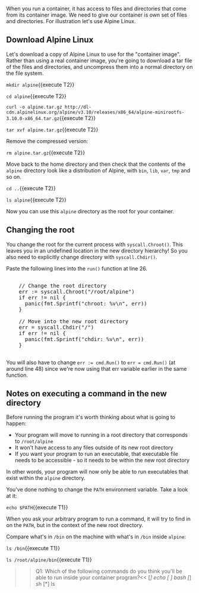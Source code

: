 When you run a container, it has access to files and directories that come from its container image. We need to give our container is own set of files and directories. For illustration let's use Alpine Linux.

## Download Alpine Linux

Let's download a copy of Alpine Linux to use for the "container image". Rather than using a real container image, you're going to download a tar file of the files and directories, and uncompress them into a normal directory on the file system. 

`mkdir alpine`{{execute T2}}

`cd alpine`{{execute T2}}

`curl -o alpine.tar.gz http://dl-cdn.alpinelinux.org/alpine/v3.10/releases/x86_64/alpine-minirootfs-3.10.0-x86_64.tar.gz`{{execute T2}}

`tar xvf alpine.tar.gz`{{execute T2}}

Remove the compressed version:

`rm alpine.tar.gz`{{execute T2}}

Move back to the home directory and then check that the contents of the `alpine` directory look like a distribution of Alpine, with `bin`, `lib`, `var`, `tmp` and so on.

`cd ..`{{execute T2}}

`ls alpine`{{execute T2}}

Now you can use this `alpine` directory as the root for your container. 

## Changing the root

You change the root for the current process with `syscall.Chroot()`. This leaves you in an undefined location in the new directory hierarchy! So you also need to explicitly change directory with `syscall.Chdir()`.

Paste the following lines into the `run()` function at line 26.

<pre class="file" data-target="clipboard">

    // Change the root directory
    err := syscall.Chroot("/root/alpine")
    if err != nil {
      panic(fmt.Sprintf("chroot: %v\n", err))
    }

    // Move into the new root directory
    err = syscall.Chdir("/")
    if err != nil {
      panic(fmt.Sprintf("chdir: %v\n", err))
    }

</pre>

You will also have to change `err := cmd.Run()` to `err = cmd.Run()` (at around line 48) since we're now using that err variable earlier in the same function.

## Notes on executing a command in the new directory

Before running the program it's worth thinking about what is going to happen:

* Your program will move to running in a root directory that corresponds to `/root/alpine`
* It won't have access to any files outside of its new root directory
* If you want your program to run an executable, that executable file needs to be accessible - so it needs to be within the new root directory

In other words, your program will now only be able to run executables that exist within the `alpine` directory.

You've done nothing to change the `PATH` environment variable. Take a look at it:

`echo $PATH`{{execute T1}}

When you ask your arbitrary program to run a command, it will try to find in on the `PATH`, but in the context of the new root directory.

Compare what's in `/bin` on the machine with what's in `/bin` inside `alpine`:

`ls /bin`{{execute T1}}

`ls /root/alpine/bin`{{execute T1}}

>>Q1: Which of the following commands do you think you'll be able to run inside your container program?<<
[*] echo
[ ] bash
[*] sh
[*] ls
